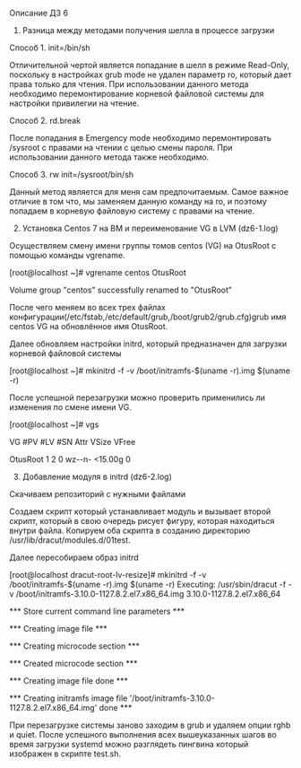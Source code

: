 Описание ДЗ 6

1) Разница между методами получения шелла в процессе загрузки

Способ 1. init=/bin/sh

Отличительной чертой является попадание в шелл в режиме Read-Only, поскольку в настройках grub mode не удален параметр ro, который дает права только для чтения. При использовании данного метода необходимо перемонтирование корневой файловой системы для настройки привилегии на чтение.

Способ 2. rd.break 

После попадания в Emergency mode необходимо перемонтировать /sysroot с правами на чтении с целью смены пароля. При использовании данного метода также необходимо.

Способ 3. rw init=/sysroot/bin/sh

Данный метод является для меня сам предпочитаемым. Самое важное отличие в том что, мы заменяем данную команду на ro, и поэтому попадаем в корневую файловую систему с правами на чтение.

2) Установка Centos 7 на ВМ и переименование VG в LVM   (dz6-1.log)

Осуществляем смену имени группы томов centos (VG) на OtusRoot с помощью команды vgrename.

[root@localhost ~]# vgrename centos OtusRoot

  Volume group "centos" successfully renamed to "OtusRoot"
  
После чего меняем во всех трех файлах конфигурации(/etc/fstab,/etc/default/grub,/boot/grub2/grub.cfg)grub имя centos VG на обновлённое имя OtusRoot.

Далее обновляем настройки initrd, который предназначен для загрузки корневой файловой системы

[root@localhost ~]# mkinitrd -f -v /boot/initramfs-$(uname -r).img $(uname -r)

После успешной перезагрузки можно проверить применились ли изменения по смене имени VG.

[root@localhost ~]# vgs

  VG     #PV #LV #SN Attr   VSize   VFree
  
  OtusRoot   1   2   0 wz--n- <15.00g    0 
  
3) Добавление модуля в initrd   (dz6-2.log)
  
Скачиваем репозиторий с нужными файлами
  
Создаем скрипт который устанавливает модуль и вызывает второй скрипт, который в свою очередь рисует фигуру, которая находиться внутри файла. Копируем оба скрипта в созданию директорию /usr/lib/dracut/modules.d/01test.

Далее пересобираем образ initrd
  
[root@localhost dracut-root-lv-resize]# mkinitrd -f -v /boot/initramfs-$(uname -r).img $(uname -r)
Executing: /usr/sbin/dracut -f -v /boot/initramfs-3.10.0-1127.8.2.el7.x86_64.img 3.10.0-1127.8.2.el7.x86_64

*** Store current command line parameters ***

*** Creating image file ***

*** Creating microcode section ***

*** Created microcode section ***

*** Creating image file done ***

*** Creating initramfs image file '/boot/initramfs-3.10.0-1127.8.2.el7.x86_64.img' done ***  

При перезагрузке системы заново заходим в grub и удаляем опции rghb и quiet. После успешного выполнения всех вышеуказанных шагов во время загрузки systemd можно разглядеть пингвина который изображен в скрипте test.sh.
